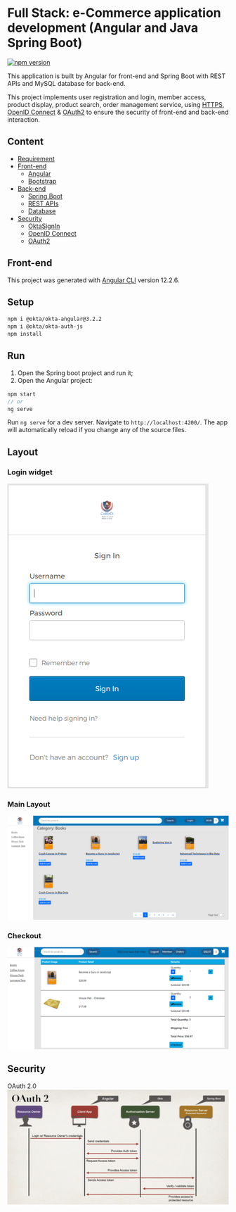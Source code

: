 <!-- links -->
[Okta Sign-In Widget]: https://developer.okta.com/
[authentication]: https://developer.okta.com/docs/concepts/authentication/
[HTTPS]: https://www.okta.com/identity-101/http-vs-https/
[OAuth2]: https://de.wikipedia.org/wiki/OAuth
[OpenID Connect]: https://developer.okta.com/docs/reference/api/oidc/
[bootstrap]: https://getbootstrap.com/
[hosted flow]: https://developer.okta.com/docs/concepts/okta-hosted-flows/
[redirect to a sigin-in page]: https://developer.okta.com/docs/guides/sign-into-web-app/go/redirect-to-sign-in/

[authorization code flow]: https://developer.okta.com/docs/concepts/oauth-openid/#authorization-code-flow
[PKCE]: https://developer.okta.com/docs/concepts/oauth-openid/#authorization-code-flow-with-pkce
[implicit flow]: https://developer.okta.com/docs/concepts/oauth-openid/#implicit-flow
[OAuth]: https://developer.okta.com/docs/concepts/oauth-openid/
[Custom Authorization Server]: https://developer.okta.com/docs/guides/customize-authz-server/overview/
[Authorization Server]: https://developer.okta.com/docs/concepts/auth-servers/#which-authorization-server-should-you-use
[Social Login]: https://developer.okta.com/docs/concepts/social-login/
[Identity Engine]: https://developer.okta.com/docs/guides/oie-intro/
<!-- end links -->

# Full Stack: e-Commerce application development (Angular and Java Spring Boot)

<!-- START GITHUB ONLY -->
[![npm version](https://img.shields.io/npm/v/@okta/okta-signin-widget.svg?style=flat-square)](https://www.npmjs.com/package/@okta/okta-signin-widget)
<!-- END GITHUB ONLY -->

This application is built by Angular for front-end and Spring Boot with REST APIs and MySQL database for back-end.

This project implements user registration and login, member access, product display, product search, order management service, using [HTTPS][], [OpenID Connect][] & [OAuth2][] to ensure the security of front-end and back-end interaction.

## Content
<!-- TOC is generated using Markdown All in One -->
- [Requirement](#requirement)
- [Front-end](#front-end)
  - [Angular](#javascript)
  - [Bootstrap](#bootstrap)
- [Back-end](#back-end)
  - [Spring Boot](#spring-boot)
  - [REST APIs](#REST-API)
  - [Database](#database)
- [Security](#security)
  - [OktaSignIn](#oktasignin)
  - [OpenID Connect](#OpenID-Connect)
  - [OAuth2](#showsignin)

## Front-end

This project was generated with [Angular CLI](https://github.com/angular/angular-cli) version 12.2.6.

## Setup

```bash
npm i @okta/okta-angular@3.2.2
npm i @okta/okta-auth-js
npm install
```

## Run

1. Open the Spring boot project and run it;
2. Open the Angular project:

```Typescript
npm start
// or
ng serve
```

Run `ng serve` for a dev server. Navigate to `http://localhost:4200/`. The app will automatically reload if you change any of the source files.

## Layout

### Login widget

![Login](https://github.com/ChenErdi/Full-stack-ecommerce/blob/master/img/login.PNG)

### Main Layout

![Layout](https://github.com/ChenErdi/Full-stack-ecommerce/blob/master/img/Layout.PNG)

### Checkout

![Checkout](https://github.com/ChenErdi/Full-stack-ecommerce/blob/master/img/checkout.PNG)

## Security

OAuth 2.0
![OAuth2](https://github.com/ChenErdi/Full-stack-ecommerce/blob/master/img/OAuth2.png)
